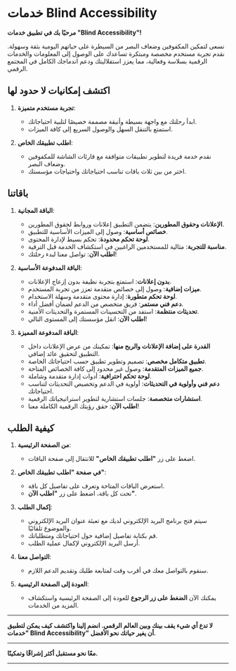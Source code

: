 # خدمات Blind Accessibility

**مرحبًا بك في تطبيق خدمات "Blind Accessibility"!**

نسعى لتمكين المكفوفين وضعاف البصر من السيطرة على حياتهم اليومية بثقة وسهولة. نقدم تجربة مستخدم مخصصة ومبتكرة تساعدك على الوصول إلى المعلومات والخدمات الرقمية بسلاسة وفعالية، مما يعزز استقلاليتك ودعم اندماجك الكامل في المجتمع الرقمي.

## اكتشف إمكانيات لا حدود لها

1. **تجربة مستخدم متميزة**:

   - ابدأ رحلتك مع واجهة بسيطة وأنيقة مصممة خصيصًا لتلبية احتياجاتك.
   - استمتع بالتنقل السهل والوصول السريع إلى كافة الميزات.

2. **اطلب تطبيقك الخاص**:

   - نقدم خدمة فريدة لتطوير تطبيقات متوافقة مع قارئات الشاشة للمكفوفين وضعاف البصر.
   - اختر من بين ثلاث باقات تناسب احتياجاتك واحتياجات مؤسستك.

## باقاتنا

1. **الباقة المجانية**:

   - **الإعلانات وحقوق المطورين**: يتضمن التطبيق إعلانات وروابط لحقوق المطورين.
   - **خصائص أساسية**: وصول إلى الميزات الأساسية للتطبيق.
   - **لوحة تحكم محدودة**: تحكم بسيط لإدارة المحتوى.
   - **مناسبة للتجربة**: مثالية للمستخدمين الراغبين في استكشاف الخدمة قبل الترقية.
   - **اطلب الآن**: تواصل معنا لبدء رحلتك!

2. **الباقة المدفوعة الأساسية**:

   - **بدون إعلانات**: استمتع بتجربة نظيفة بدون إزعاج الإعلانات.
   - **ميزات إضافية**: وصول إلى خصائص متقدمة تعزز من تجربة المستخدم.
   - **لوحة تحكم متطورة**: إدارة محتوى متقدمة وسهلة الاستخدام.
   - **دعم فني مستمر**: فريق متخصص من الدعم لضمان أفضل أداء.
   - **تحديثات منتظمة**: استفد من التحسينات المستمرة والتحديثات الأمنية.
   - **اطلب الآن**: انقل مؤسستك إلى المستوى التالي!

3. **الباقة المدفوعة المميزة**:

   - **القدرة على إضافة الإعلانات والربح منها**: تمكينك من عرض الإعلانات داخل التطبيق لتحقيق عائد إضافي.
   - **تطبيق متكامل مخصص**: تصميم وتطوير تطبيق حسب احتياجاتك الخاصة.
   - **جميع الميزات المتقدمة**: وصول غير محدود إلى كافة الخصائص المتاحة.
   - **لوحة تحكم احترافية**: أدوات إدارة متقدمة وشاملة.
   - **دعم فني وأولوية في التحديثات**: أولوية في الدعم وتخصيص التحديثات لتناسب احتياجاتك.
   - **استشارات متخصصة**: جلسات استشارية لتطوير استراتيجياتك الرقمية.
   - **اطلب الآن**: حقق رؤيتك الرقمية الكاملة معنا!

## كيفية الطلب

1. **من الصفحة الرئيسية**:

   - اضغط على زر **"اطلب تطبيقك الخاص"** للانتقال إلى صفحة الباقات.

2. **في صفحة "اطلب تطبيقك الخاص"**:

   - استعرض الباقات المتاحة وتعرف على تفاصيل كل باقة.
   - تحت كل باقة، اضغط على زر **"اطلب الآن"**.

3. **إكمال الطلب**:

   - سيتم فتح برنامج البريد الإلكتروني لديك مع تعبئة عنوان البريد الإلكتروني والموضوع تلقائيًا.
   - قم بكتابة تفاصيل إضافية حول احتياجاتك ومتطلباتك.
   - أرسل البريد الإلكتروني لإكمال عملية الطلب.

4. **التواصل معنا**:

   - سنقوم بالتواصل معك في أقرب وقت لمتابعة طلبك وتقديم الدعم اللازم.

5. **العودة إلى الصفحة الرئيسية**:

   - يمكنك الآن **الضغط على زر الرجوع** للعودة إلى الصفحة الرئيسية واستكشاف المزيد من الخدمات.

---

**لا تدع أي شيء يقف بينك وبين العالم الرقمي. انضم إلينا واكتشف كيف يمكن لتطبيق "خدمات Blind Accessibility" أن يغير حياتك نحو الأفضل.**

---

**معًا نحو مستقبل أكثر إشراقًا وتمكينًا.**

---